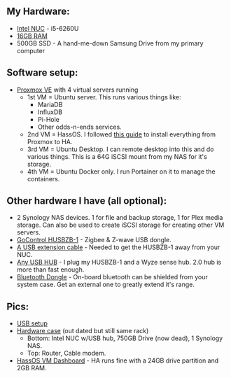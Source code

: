 ## My Hardware:
- [Intel NUC](https://www.amazon.com/gp/product/B018Q0GN60/) - i5-6260U
- [16GB RAM](https://www.amazon.com/gp/product/B07MBP5NBT/)
- 500GB SSD - A hand-me-down Samsung Drive from my primary computer

## Software setup:
- [Proxmox VE](https://proxmox.com/en/proxmox-ve) with 4 virtual servers running
  - 1st VM = Ubuntu server. This runs various things like:
    - MariaDB
    - InfluxDB
    - Pi-Hole
    - Other odds-n-ends services.
  - 2nd VM = HassOS. I followed [this guide](https://community.home-assistant.io/t/installing-home-assistant-using-proxmox/201835) to install everything from Proxmox to HA.
  - 3rd VM = Ubuntu Desktop. I can remote desktop into this and do various things. This is a 64G iSCSI mount from my NAS for it's storage.
  - 4th VM = Ubuntu Docker only. I run Portainer on it to manage the containers.

## Other hardware I have (all optional):
- 2 Synology NAS devices. 1 for file and backup storage, 1 for Plex media storage. Can also be used to create iSCSI storage for creating other VM servers.
- [GoControl HUSBZB-1](https://www.amazon.com/gp/product/B01GJ826F8/) - Zigbee & Z-wave USB dongle.
- [A USB extension cable](https://www.amazon.com/gp/product/B07VSG93G3/) - Needed to get the HUSBZB-1 away from your NUC.
- [Any USB HUB](https://www.amazon.com/gp/product/B08GYPDDLL/) - I plug my HUSBZB-1 and a Wyze sense hub. 2.0 hub is more than fast enough.
- [Bluetooth Dongle](https://www.amazon.com/gp/product/B07V1SZCY6/) - On-board bluetooth can be shielded from your system case. Get an external one to greatly extend it's range.

## Pics:
- [USB setup](https://i.imgur.com/9ctzb8b.jpg)
- [Hardware case](https://i.imgur.com/sEWwOGF.jpg) (out dated but still same rack)
  - Bottom: Intel NUC w/USB hub, 750GB Drive (now dead), 1 Synology NAS.
  - Top: Router, Cable modem.
- [HassOS VM Dashboard](https://i.imgur.com/gHKoafz.jpg) - HA runs fine with a 24GB drive partition and 2GB RAM.
